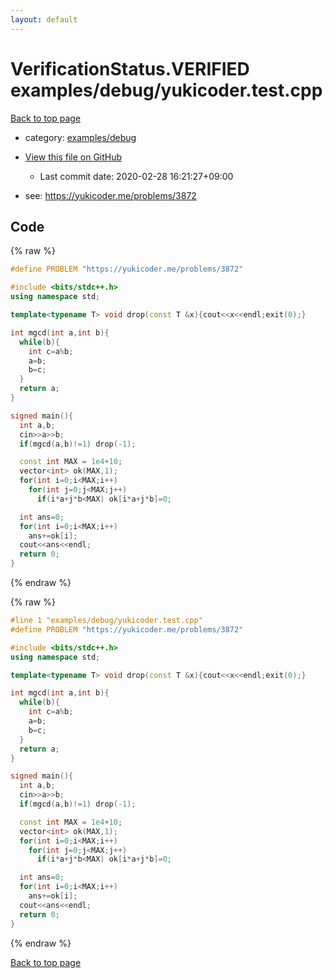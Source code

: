 ```yaml
---
layout: default
---
```


<!-- mathjax config similar to math.stackexchange -->
<script type="text/javascript" async
  src="https://cdnjs.cloudflare.com/ajax/libs/mathjax/2.7.5/MathJax.js?config=TeX-MML-AM_CHTML">
</script>
<script type="text/x-mathjax-config">
  MathJax.Hub.Config({
    TeX: { equationNumbers: { autoNumber: "AMS" }},
    tex2jax: {
      inlineMath: [ ['$','$'] ],
      processEscapes: true
    },
    "HTML-CSS": { matchFontHeight: false },
    displayAlign: "left",
    displayIndent: "2em"
  });
</script>

<script type="text/javascript" src="https://cdnjs.cloudflare.com/ajax/libs/jquery/3.4.1/jquery.min.js"></script>
<script src="https://cdn.jsdelivr.net/npm/jquery-balloon-js@1.1.2/jquery.balloon.min.js" integrity="sha256-ZEYs9VrgAeNuPvs15E39OsyOJaIkXEEt10fzxJ20+2I=" crossorigin="anonymous"></script>
<script type="text/javascript" src="../../../assets/js/copy-button.js"></script>
<link rel="stylesheet" href="../../../assets/css/copy-button.css" />


# VerificationStatus.VERIFIED examples/debug/yukicoder.test.cpp

<a href="../../../index.html">Back to top page</a>

* category: <a href="../../../index.html#6ffb1fe84ae4530240b8799246bff2fd">examples/debug</a>
* <a href="{{ site.github.repository_url }}/blob/master/examples/debug/yukicoder.test.cpp">View this file on GitHub</a>
    - Last commit date: 2020-02-28 16:21:27+09:00


* see: <a href="https://yukicoder.me/problems/3872">https://yukicoder.me/problems/3872</a>


## Code

<a id="unbundled"></a>
{% raw %}
```cpp
#define PROBLEM "https://yukicoder.me/problems/3872"

#include <bits/stdc++.h>
using namespace std;

template<typename T> void drop(const T &x){cout<<x<<endl;exit(0);}

int mgcd(int a,int b){
  while(b){
    int c=a%b;
    a=b;
    b=c;
  }
  return a;
}

signed main(){
  int a,b;
  cin>>a>>b;
  if(mgcd(a,b)!=1) drop(-1);

  const int MAX = 1e4+10;
  vector<int> ok(MAX,1);
  for(int i=0;i<MAX;i++)
    for(int j=0;j<MAX;j++)
      if(i*a+j*b<MAX) ok[i*a+j*b]=0;

  int ans=0;
  for(int i=0;i<MAX;i++)
    ans+=ok[i];
  cout<<ans<<endl;
  return 0;
}

```
{% endraw %}

<a id="bundled"></a>
{% raw %}
```cpp
#line 1 "examples/debug/yukicoder.test.cpp"
#define PROBLEM "https://yukicoder.me/problems/3872"

#include <bits/stdc++.h>
using namespace std;

template<typename T> void drop(const T &x){cout<<x<<endl;exit(0);}

int mgcd(int a,int b){
  while(b){
    int c=a%b;
    a=b;
    b=c;
  }
  return a;
}

signed main(){
  int a,b;
  cin>>a>>b;
  if(mgcd(a,b)!=1) drop(-1);

  const int MAX = 1e4+10;
  vector<int> ok(MAX,1);
  for(int i=0;i<MAX;i++)
    for(int j=0;j<MAX;j++)
      if(i*a+j*b<MAX) ok[i*a+j*b]=0;

  int ans=0;
  for(int i=0;i<MAX;i++)
    ans+=ok[i];
  cout<<ans<<endl;
  return 0;
}

```
{% endraw %}

<a href="../../../index.html">Back to top page</a>

